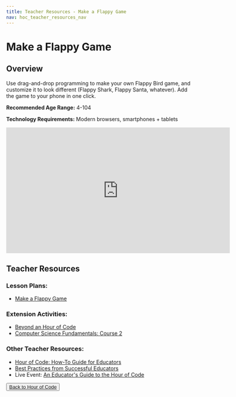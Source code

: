 ```yaml
---
title: Teacher Resources - Make a Flappy Game
nav: hoc_teacher_resources_nav
---
```


# Make a Flappy Game

## Overview

Use drag-and-drop programming to make your own Flappy Bird game, and customize it to look different (Flappy Shark, Flappy Santa, whatever). Add the game to your phone in one click.

**Recommended Age Range:** 4-104

**Technology Requirements:** Modern browsers, smartphones + tablets

<iframe width="600" height="337" src="https://www.youtube.com/embed/VQ4lo6Huylc" frameborder="0" allowfullscreen></iframe>

## Teacher Resources

### Lesson Plans:

- [Make a Flappy Game](/files/hoc-flappy-lp.pdf)

### Extension Activities:

- [Beyond an Hour of Code](http://code.org/learn/beyond)
- [Computer Science Fundamentals: Course 2](https://studio.code.org/s/course2)

### Other Teacher Resources:

- [Hour of Code: How-To Guide for Educators](https://hourofcode.com/us/en/resources/how-to)
- [Best Practices from Successful Educators](http://www.slideshare.net/TeachCode/hour-of-code-best-practices-for-successful-educators-51273466)
- Live Event: [An Educator's Guide to the Hour of Code](https://www.eventbrite.com/e/an-educators-guide-to-the-hour-of-code-tickets-17987415845)

<button>[Back to Hour of Code](http://hourofcode.com)</button>